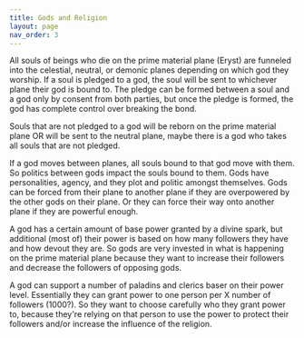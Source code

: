 ```yaml
---
title: Gods and Religion
layout: page
nav_order: 3
---
```


All souls of beings who die on the prime material plane (Eryst) are funneled into the celestial, neutral, or demonic planes depending on which god they worship. If a soul is pledged to a god, the soul will be sent to whichever plane their god is bound to. The pledge can be formed between a soul and a god only by consent from both parties, but once the pledge is formed, the god has complete control over breaking the bond.

Souls that are not pledged to a god will be reborn on the prime material plane OR will be sent to the neutral plane, maybe there is a god who takes all souls that are not pledged.

If a god moves between planes, all souls bound to that god move with them. So politics between gods impact the souls bound to them. Gods have personalities, agency, and they plot and politic amongst themselves. Gods can be forced from their plane to another plane if they are overpowered by the other gods on their plane. Or they can force their way onto another plane if they are powerful enough.

A god has a certain amount of base power granted by a divine spark, but additional (most of) their power is based on how many followers they have and how devout they are. So gods are very invested in what is happening on the prime material plane because they want to increase their followers and decrease the followers of opposing gods. 

A god can support a number of paladins and clerics baser on their power level. Essentially they can grant power to one person per X number of followers (1000?). So they want to choose carefully who they grant power to, because they're relying on that person to use the power to protect their followers and/or increase the influence of the religion.